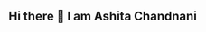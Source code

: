 ## Hi there 👋 I am Ashita Chandnani

<!--
**AshitaC/AshitaC** is a ✨ _special_ ✨ repository because its `README.md` (this file) appears on your GitHub profile.

Here are some ideas to get you started:

📊 MS in Computer Science | Data Science and Machine Learning emphasis.
💻  Passionate about machine learning, data analysis, and building scalable data-driven solutions.  
🔍 Expertise in Python, SQL and data visualization tools.
📈 Focused on solving real-world problems using supervised/unsupervised learning, NLP, and big data technologies.
🌱 Continuously learning and exploring new tools and techniques in AI/ML.
🚀 Open to collaborations on data science projects and research.

## 📫 **Let's Connect!**

- LinkedIn: [Your LinkedIn Profile](https://www.linkedin.com/in/ashita-chandnani)
- Email: ashitachandnani@u.boisestate.edu
